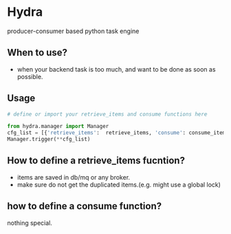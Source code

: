 # Hydra
producer-consumer based python task engine


## When to use?

* when your backend task is too much, and want to be done as soon as possible.

## Usage

```python
# define or import your retrieve_items and consume functions here

from hydra.manager import Manager
cfg_list = [{'retrieve_items':  retrieve_items, 'consume': consume_item, 'consumer_count':2, 'working_time': [('00:00', '23:59')]}]
Manager.trigger(**cfg_list)
```

## How to define a retrieve_items fucntion?

* items are saved in db/mq or any broker.
* make sure do not get the duplicated items.(e.g. might use a global lock)

## how to define a consume function?

nothing special.

